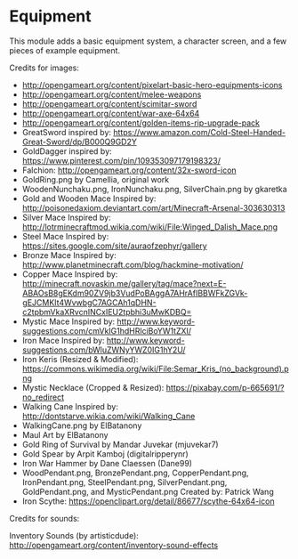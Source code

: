 Equipment
============

This module adds a basic equipment system, a character screen, and a few pieces of example equipment.

Credits for images:

* http://opengameart.org/content/pixelart-basic-hero-equipments-icons
* http://opengameart.org/content/melee-weapons
* http://opengameart.org/content/scimitar-sword
* http://opengameart.org/content/war-axe-64x64
* http://opengameart.org/content/golden-items-rip-upgrade-pack
* GreatSword inspired by: https://www.amazon.com/Cold-Steel-Handed-Great-Sword/dp/B000Q9GD2Y
* GoldDagger inspired by: https://www.pinterest.com/pin/109353097179198323/
* Falchion: http://opengameart.org/content/32x-sword-icon
* GoldRing.png by Camellia, original work
* WoodenNunchaku.png, IronNunchaku.png, SilverChain.png by gkaretka
* Gold and Wooden Mace Inspired by: http://poisonedaxiom.deviantart.com/art/Minecraft-Arsenal-303630313
* Silver Mace Inspired by: http://lotrminecraftmod.wikia.com/wiki/File:Winged_Dalish_Mace.png
* Steel Mace Inspired by: https://sites.google.com/site/auraofzephyr/gallery
* Bronze Mace Inspired by: http://www.planetminecraft.com/blog/hackmine-motivation/
* Copper Mace Inspired by: http://minecraft.novaskin.me/gallery/tag/mace?next=E-ABAOsB8gEKdm90ZV9jb3VudPoBAggA7AHrAfIBBWFkZGVk-gEJCMKIt4WvwbgC7AGCAh1qDHN-c2tpbmVkaXRvcnINCxIEU2tpbhi3uMwKDBQ=
* Mystic Mace Inspired by: http://www.keyword-suggestions.com/cmVkIG1hdHRlciBoYW1tZXI/
* Iron Mace Inspired by: http://www.keyword-suggestions.com/bWluZWNyYWZ0IG1hY2U/
* Iron Keris (Resized & Modified): https://commons.wikimedia.org/wiki/File:Semar_Kris_(no_background).png
* Mystic Necklace (Cropped & Resized): https://pixabay.com/p-665691/?no_redirect
* Walking Cane Inspired by: http://dontstarve.wikia.com/wiki/Walking_Cane
* WalkingCane.png by ElBatanony
* Maul Art by ElBatanony
* Gold Ring of Survival by Mandar Juvekar (mjuvekar7) 
* Gold Spear by Arpit Kamboj (digitalripperynr) 
* Iron War Hammer by Dane Claessen (Dane99) 
* WoodPendant.png, BronzePendant.png, CopperPendant.png, IronPendant.png, SteelPendant.png, SilverPendant.png, GoldPendant.png, and MysticPendant.png Created by: Patrick Wang
* Iron Scythe: https://openclipart.org/detail/86677/scythe-64x64-icon

Credits for sounds:

Inventory Sounds (by artisticdude): http://opengameart.org/content/inventory-sound-effects
